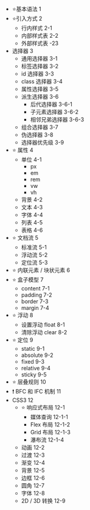 * ⭐️基本语法 1
* ⭐️引入方式 2
  * 行内样式 2-1
  * 内部样式表 2-2
  * 外部样式表 -23
* 选择器 3
  * 通用选择器 3-1
  * 标签选择器 3-2
  * id 选择器 3-3
  * class 选择器 3-4
  * 属性选择器 3-5
  * 派生选择器 3-6
    * 后代选择器 3-6-1
    * 子元素选择器 3-6-2
    * 相邻兄弟选择器 3-6-3
  * 组合选择器 3-7
  * 伪选择器 3-8
  * 选择器优先级 3-9
* ⭐️ 属性 4
  * 单位 4-1
    * px
    * em
    * rem
    * vw
    * vh
  * 背景 4-2
  * 文本 4-3
  * 字体 4-4
  * 列表 4-5
  * 表格 4-6
* ⭐️ 文档流 5
  * 标准流 5-1
  * 浮动流 5-2
  * 定位流 5-3
* ⭐️ 内联元素 / 块状元素 6
* ⭐️ 盒子模型 7
  * content 7-1
  * padding 7-2
  * border 7-3
  * margin 7-4
* ⭐️ 浮动 8
  * 设置浮动 float 8-1
  * 清除浮动 clear 8-2
* ⭐️ 定位 9
  * static 9-1
  * absolute 9-2
  * fixed 9-3
  * relative 9-4
  * sticky 9-5
* ⭐️ 层叠规则 10
* ❗ BFC 和 IFC 机制 11
* CSS3 12
  * ⭐️ 响应式布局 12-1
    * 媒体查询 12-1-1
    * Flex 布局 12-1-2
    * Grid 布局 12-1-3
    * 瀑布流 12-1-4
  * 动画 12-2
  * 过渡 12-3
  * 渐变 12-4
  * 背景 12-5
  * 边框 12-6
  * 圆角 12-7
  * 字体 12-8
  * 2D / 3D 转换 12-9